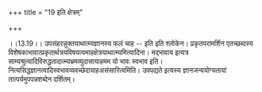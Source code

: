 +++
title = "19 इति क्षेत्रम्"

+++
  
  
।।13.19।। उपसंहरन्नुक्तयाथात्म्यज्ञानस्य फलं चाह -- इति इति श्लोकेन।
प्रकृतपरामर्शिन एतच्छब्दस्य
विशेषकाभावात्प्रकृतार्थत्रयविषयत्वमाहक्षेत्रयाथात्म्यमित्यादिना। मद्भावाय
इत्यत्र साम्यश्रुत्यादिविरुद्धतादात्म्यभ्रमव्युदासायाहमम यो भावः स्वभाव
इति। नित्यसिद्धज्ञानत्वादिस्वभावव्यवच्छेदायाहअसंसारित्वमिति। उपपद्यते
इत्यस्य ज्ञानजन्ययोग्यतायां तात्पर्यमुपपन्नशब्देन दर्शितम्।  
  
